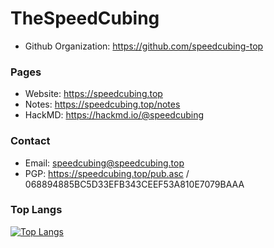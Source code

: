 # TheSpeedCubing
<!--TheSpeedCubing/TheSpeedCubing is a ✨ special ✨ repository because its `README.md` (this file) appears on your GitHub profile.
You can click the Preview link to take a look at your changes.
--->
- Github Organization: https://github.com/speedcubing-top

### Pages
- Website: https://speedcubing.top
- Notes: https://speedcubing.top/notes
- HackMD: https://hackmd.io/@speedcubing

### Contact
- Email: speedcubing@speedcubing.top
- PGP: https://speedcubing.top/pub.asc / 068894885BC5D33EFB343CEEF53A810E7079BAAA

### Top Langs
[![Top Langs](https://github-readme-stats.vercel.app/api/top-langs/?username=TheSpeedCubing&text_color=AA000&bg_color=000000&border_color=AA0000)](https://github.com/TheSpeedCubing)
